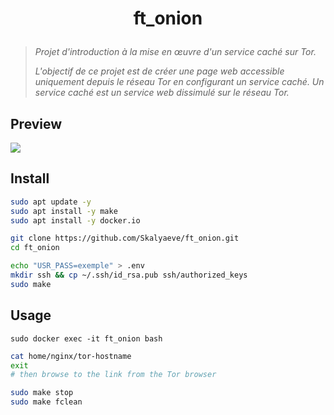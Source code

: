 # <p align="center">ft_onion</p>
> *Projet d'introduction à la mise en œuvre d'un service caché sur Tor.*
>
> *L'objectif de ce projet est de créer une page web accessible uniquement depuis le réseau Tor en configurant un service caché. Un service caché est un service web dissimulé sur le réseau Tor.*

## Preview
![](https://media.githubusercontent.com/media/Skalyaeve/images-2/main/ft_onion.gif)

## Install
```bash
sudo apt update -y
sudo apt install -y make
sudo apt install -y docker.io
```
```bash
git clone https://github.com/Skalyaeve/ft_onion.git
cd ft_onion
```
```bash
echo "USR_PASS=exemple" > .env
mkdir ssh && cp ~/.ssh/id_rsa.pub ssh/authorized_keys
sudo make
```

## Usage
```
sudo docker exec -it ft_onion bash
```
```bash
cat home/nginx/tor-hostname
exit
# then browse to the link from the Tor browser
```
```bash
sudo make stop
sudo make fclean
```
